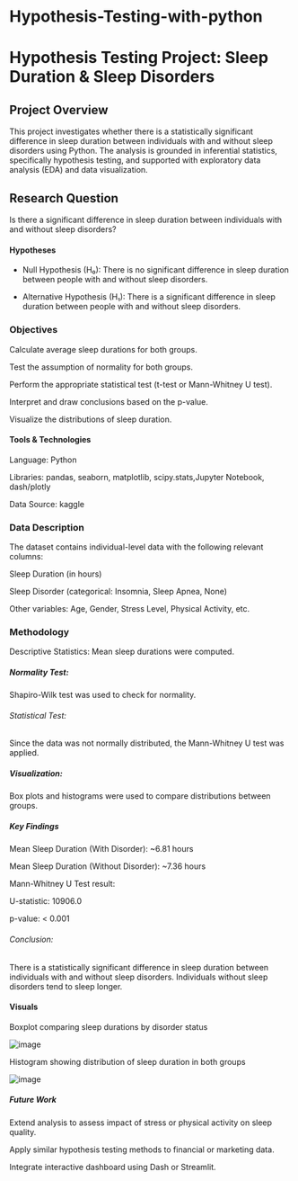 # Hypothesis-Testing-with-python


# Hypothesis Testing Project: Sleep Duration & Sleep Disorders
## Project Overview
This project investigates whether there is a statistically significant difference in sleep duration between individuals with and without sleep disorders using Python. The analysis is grounded in inferential statistics, specifically hypothesis testing, and supported with exploratory data analysis (EDA) and data visualization.

## Research Question
Is there a significant difference in sleep duration between individuals with and without sleep disorders?

#### Hypotheses
* Null Hypothesis (H₀): There is no significant difference in sleep duration between people with and without sleep disorders.

* Alternative Hypothesis (H₁): There is a significant difference in sleep duration between people with and without sleep disorders.

### Objectives
Calculate average sleep durations for both groups.

Test the assumption of normality for both groups.

Perform the appropriate statistical test (t-test or Mann-Whitney U test).

Interpret and draw conclusions based on the p-value.

Visualize the distributions of sleep duration.

#### Tools & Technologies
Language: Python

Libraries: pandas, seaborn, matplotlib, scipy.stats,Jupyter Notebook, dash/plotly

Data Source: kaggle

### Data Description
The dataset contains individual-level data with the following relevant columns:

Sleep Duration (in hours)

Sleep Disorder (categorical: Insomnia, Sleep Apnea, None)

Other variables: Age, Gender, Stress Level, Physical Activity, etc.

### Methodology
Descriptive Statistics: Mean sleep durations were computed.

##### Normality Test:
Shapiro-Wilk test was used to check for normality.

###### Statistical Test:

Since the data was not normally distributed, the Mann-Whitney U test was applied.

##### Visualization:

Box plots and histograms were used to compare distributions between groups.

##### Key Findings
Mean Sleep Duration (With Disorder): ~6.81 hours

Mean Sleep Duration (Without Disorder): ~7.36 hours

Mann-Whitney U Test result:

U-statistic: 10906.0

p-value: < 0.001

###### Conclusion: 
There is a statistically significant difference in sleep duration between individuals with and without sleep disorders. Individuals without sleep disorders tend to sleep longer.

#### Visuals
Boxplot comparing sleep durations by disorder status

![image](https://github.com/user-attachments/assets/229de84c-49ca-4370-865d-bdf0240e8ded)


Histogram showing distribution of sleep duration in both groups

![image](https://github.com/user-attachments/assets/ababfcd0-7b49-4331-ac6d-43a12e5e4f72)


##### Future Work
Extend analysis to assess impact of stress or physical activity on sleep quality.

Apply similar hypothesis testing methods to financial or marketing data.

Integrate interactive dashboard using Dash or Streamlit.
